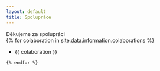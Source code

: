 ```yaml
---
layout: default
title: Spolupráce
---
```


<section>
  <div class="max-w-lg mx-auto my-10 px-4 text-2xl">
    Děkujeme za spolupráci
  </div>
</section>
<section>
  <div class="max-w-lg mx-auto my-10 px-4">
    {% for colaboration in
    site.data.information.colaborations %}
    <ul>
      <li class="text-lg">
        {{ colaboration }}
      </li>
    </ul>

    {% endfor %}

  </div>
</section>
